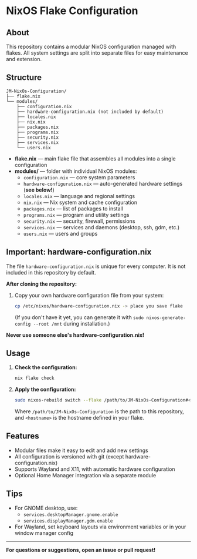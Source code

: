 
# NixOS Flake Configuration

## About

This repository contains a modular NixOS configuration managed with flakes. All system settings are split into separate files for easy maintenance and extension.

## Structure

```
JM-NixOs-Configuration/
├── flake.nix
└── modules/
    ├── configuration.nix
    ├── hardware-configuration.nix (not included by default)
    ├── locales.nix
    ├── nix.nix
    ├── packages.nix
    ├── programs.nix
    ├── security.nix
    ├── services.nix
    └── users.nix
```

- **flake.nix** — main flake file that assembles all modules into a single configuration
- **modules/** — folder with individual NixOS modules:
  - `configuration.nix` — core system parameters
  - `hardware-configuration.nix` — auto-generated hardware settings (**see below!**)
  - `locales.nix` — language and regional settings
  - `nix.nix` — Nix system and cache configuration
  - `packages.nix` — list of packages to install
  - `programs.nix` — program and utility settings
  - `security.nix` — security, firewall, permissions
  - `services.nix` — services and daemons (desktop, ssh, gdm, etc.)
  - `users.nix` — users and groups

## Important: hardware-configuration.nix

The file `hardware-configuration.nix` is unique for every computer. It is not included in this repository by default.

**After cloning the repository:**

1. Copy your own hardware configuration file from your system:
   ```sh
   cp /etc/nixos/hardware-configuration.nix -> place you save flake
   ```
   (If you don't have it yet, you can generate it with `sudo nixos-generate-config --root /mnt` during installation.)

**Never use someone else's hardware-configuration.nix!**

## Usage

1. **Check the configuration:**
   ```sh
   nix flake check
   ```

2. **Apply the configuration:**
   ```sh
   sudo nixos-rebuild switch --flake /path/to/JM-NixOs-Configuration#<hostname>
   ```
   Where `/path/to/JM-NixOs-Configuration` is the path to this repository, and `<hostname>` is the hostname defined in your flake.

## Features

- Modular files make it easy to edit and add new settings
- All configuration is versioned with git (except hardware-configuration.nix)
- Supports Wayland and X11, with automatic hardware configuration
- Optional Home Manager integration via a separate module

## Tips

- For GNOME desktop, use:
  - `services.desktopManager.gnome.enable`
  - `services.displayManager.gdm.enable`
- For Wayland, set keyboard layouts via environment variables or in your window manager config

---

**For questions or suggestions, open an issue or pull request!**